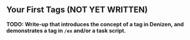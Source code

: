 Your First Tags (NOT YET WRITTEN)
---------------

**TODO: Write-up that introduces the concept of a tag in Denizen, and demonstrates a tag in `/ex` and/or a task script.**
